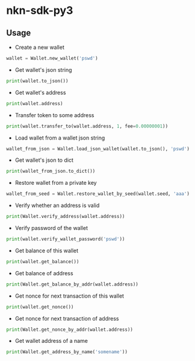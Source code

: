 # nkn-sdk-py3


## Usage

+ Create a new wallet
```python
wallet = Wallet.new_wallet('pswd')
```

+ Get wallet's json string
```python
print(wallet.to_json())
```


+ Get wallet's address
```python
print(wallet.address)
```

+ Transfer token to some address
```python
print(wallet.transfer_to(wallet.address, 1, fee=0.00000001))
```

+ Load wallet from a wallet json string
```python
wallet_from_json = Wallet.load_json_wallet(wallet.to_json(), 'pswd')
```


+ Get wallet's json to dict
```python
print(wallet_from_json.to_dict())
```


+ Restore wallet from a private key
```python
wallet_from_seed = Wallet.restore_wallet_by_seed(wallet.seed, 'aaa')
```


+ Verify whether an address is valid
```python
print(Wallet.verify_address(wallet.address))
```


+ Verify password of the wallet
```python
print(wallet.verify_wallet_password('pswd'))
```


+ Get balance of this wallet
```python
print(wallet.get_balance())
```


+ Get balance of address
```python
print(Wallet.get_balance_by_addr(wallet.address))
```


+ Get nonce for next transaction of this wallet
```python
print(wallet.get_nonce())
```


+ Get nonce for next transaction of address
```python
print(Wallet.get_nonce_by_addr(wallet.address))
```


+ Get wallet address of a name
```python
print(Wallet.get_address_by_name('somename'))
```